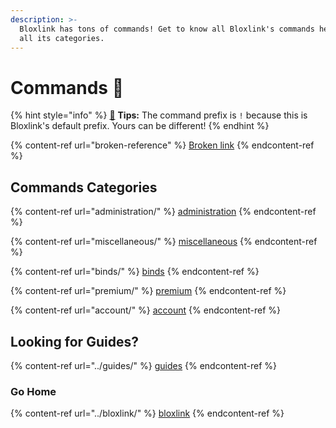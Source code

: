 ```yaml
---
description: >-
  Bloxlink has tons of commands! Get to know all Bloxlink's commands here trough
  all its categories.
---
```


# Commands 🤖

{% hint style="info" %}
[🧙](https://emojipedia.org/mage/) **Tips:** The command prefix is `!` because this is Bloxlink's default prefix. Yours can be different!
{% endhint %}

{% content-ref url="broken-reference" %}
[Broken link](broken-reference)
{% endcontent-ref %}

## Commands Categories

{% content-ref url="administration/" %}
[administration](administration/)
{% endcontent-ref %}

{% content-ref url="miscellaneous/" %}
[miscellaneous](miscellaneous/)
{% endcontent-ref %}

{% content-ref url="binds/" %}
[binds](binds/)
{% endcontent-ref %}

{% content-ref url="premium/" %}
[premium](premium/)
{% endcontent-ref %}

{% content-ref url="account/" %}
[account](account/)
{% endcontent-ref %}

## Looking for Guides?

{% content-ref url="../guides/" %}
[guides](../guides/)
{% endcontent-ref %}

### Go Home

{% content-ref url="../bloxlink/" %}
[bloxlink](../bloxlink/)
{% endcontent-ref %}
